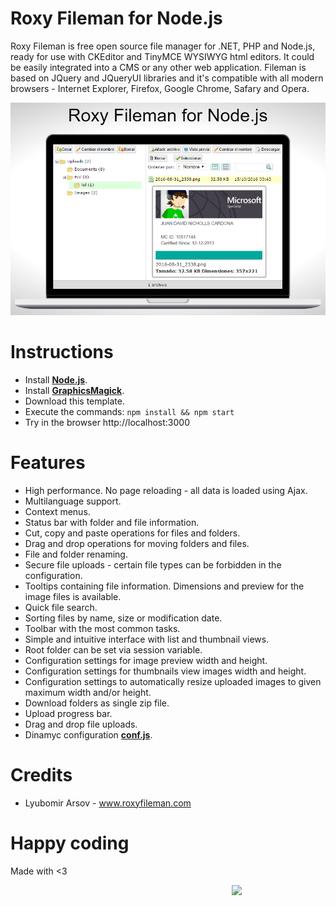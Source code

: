 # Roxy Fileman for Node.js
Roxy Fileman is free open source file manager for .NET, PHP and Node.js, ready for use with CKEditor and TinyMCE WYSIWYG html editors. It could be easily integrated into a CMS or any other web application. Fileman is based on JQuery and JQueryUI libraries and it's compatible with all modern browsers - Internet Explorer, Firefox, Google Chrome, Safary and Opera.

![Roxy Fileman for Node.js](public/screen.png)

# Instructions
 * Install **[Node.js](https://nodejs.org)**.
 * Install **[GraphicsMagick](http://www.graphicsmagick.org/)**.
 * Download this template.
 * Execute the commands: `npm install && npm start`
 * Try in the browser http://localhost:3000
 
# Features
 * High performance. No page reloading - all data is loaded using Ajax.
 * Multilanguage support.
 * Context menus.
 * Status bar with folder and file information.
 * Cut, copy and paste operations for files and folders.
 * Drag and drop operations for moving folders and files.
 * File and folder renaming.
 * Secure file uploads - certain file types can be forbidden in the configuration.
 * Tooltips containing file information. Dimensions and preview for the image files is available.
 * Quick file search.
 * Sorting files by name, size or modification date.
 * Toolbar with the most common tasks.
 * Simple and intuitive interface with list and thumbnail views.
 * Root folder can be set via session variable.
 * Configuration settings for image preview width and height.
 * Configuration settings for thumbnails view images width and height.
 * Configuration settings to automatically resize uploaded images to given maximum width and/or height.
 * Download folders as single zip file.
 * Upload progress bar.
 * Drag and drop file uploads.
 * Dinamyc configuration **[conf.js](https://github.com/jdnichollsc/Roxy-Fileman-for-Node.js/blob/master/routes/conf.js)**.
 
# Credits
 * Lyubomir Arsov - www.roxyfileman.com

# Happy coding
Made with <3

<img width="150px" src="http://phaser.azurewebsites.net/assets/nicholls.png" align="right">
